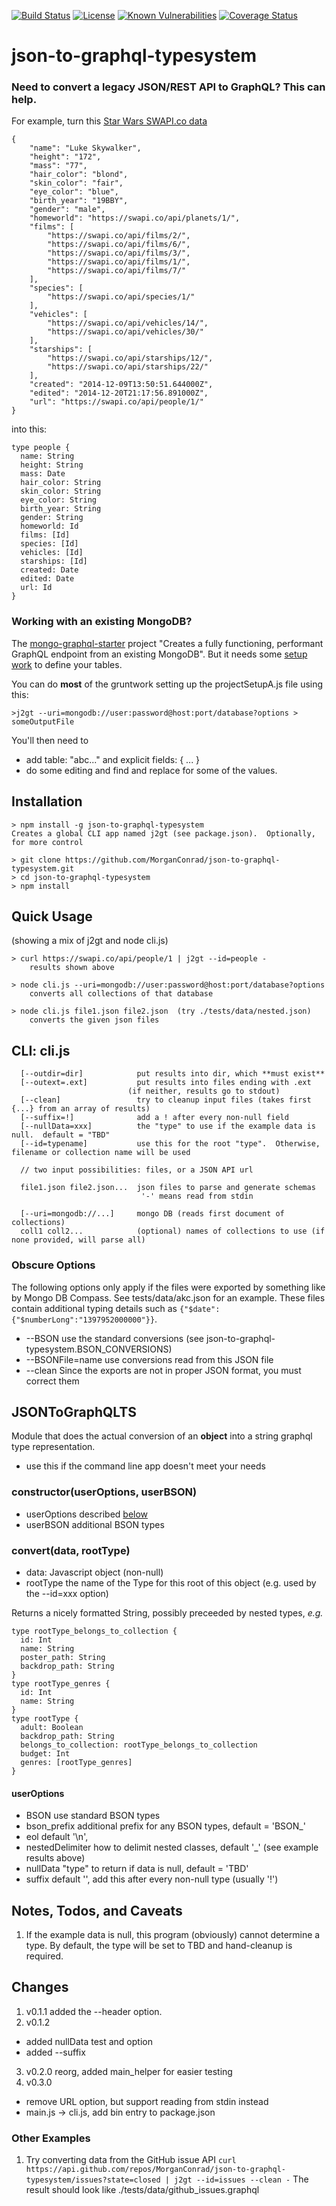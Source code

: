 [![Build Status](https://secure.travis-ci.org/MorganConrad/json-to-graphql-typesystem.png)](http://travis-ci.org/MorganConrad/json-to-graphql-typesystem)
[![License](http://img.shields.io/badge/license-MIT-A31F34.svg)](https://github.com/MorganConrad/json-to-graphql-typesystem)
[![Known Vulnerabilities](https://snyk.io/test/github/morganconrad/json-to-graphql-typesystem/badge.svg)](https://snyk.io/test/github/morganconrad/json-to-graphql-typesystem)
[![Coverage Status](https://coveralls.io/repos/github/MorganConrad/json-to-graphql-typesystem/badge.svg)](https://coveralls.io/github/MorganConrad/json-to-graphql-typesystem)



# json-to-graphql-typesystem
### Need to convert a legacy JSON/REST API to GraphQL?  This can help.

For example, turn this [Star Wars SWAPI.co data](https://swapi.co/api/people/1)

```
{
	"name": "Luke Skywalker",
	"height": "172",
	"mass": "77",
	"hair_color": "blond",
	"skin_color": "fair",
	"eye_color": "blue",
	"birth_year": "19BBY",
	"gender": "male",
	"homeworld": "https://swapi.co/api/planets/1/",
	"films": [
		"https://swapi.co/api/films/2/",
		"https://swapi.co/api/films/6/",
		"https://swapi.co/api/films/3/",
		"https://swapi.co/api/films/1/",
		"https://swapi.co/api/films/7/"
	],
	"species": [
		"https://swapi.co/api/species/1/"
	],
	"vehicles": [
		"https://swapi.co/api/vehicles/14/",
		"https://swapi.co/api/vehicles/30/"
	],
	"starships": [
		"https://swapi.co/api/starships/12/",
		"https://swapi.co/api/starships/22/"
	],
	"created": "2014-12-09T13:50:51.644000Z",
	"edited": "2014-12-20T21:17:56.891000Z",
	"url": "https://swapi.co/api/people/1/"
}

```

into this:

```
type people {
  name: String
  height: String
  mass: Date
  hair_color: String
  skin_color: String
  eye_color: String
  birth_year: String
  gender: String
  homeworld: Id
  films: [Id]
  species: [Id]
  vehicles: [Id]
  starships: [Id]
  created: Date
  edited: Date
  url: Id
}
```
### Working with an existing MongoDB?

The [mongo-graphql-starter](https://github.com/arackaf/mongo-graphql-starter) project
"Creates a fully functioning, performant GraphQL endpoint from an existing MongoDB".  But it needs some [setup work](https://github.com/arackaf/mongo-graphql-starter#how-do-you-use-it) to define your tables.

You can do **most** of the gruntwork setting up the projectSetupA.js file using this:

`>j2gt --uri=mongodb://user:password@host:port/database?options > someOutputFile`

You'll then need to
 - add table: "abc..." and explicit fields: { ... }
 - do some editing and find and replace for some of the values.

## Installation
```
> npm install -g json-to-graphql-typesystem
Creates a global CLI app named j2gt (see package.json).  Optionally, for more control

> git clone https://github.com/MorganConrad/json-to-graphql-typesystem.git
> cd json-to-graphql-typesystem
> npm install
```

## Quick Usage

(showing a mix of j2gt and node cli.js)
```
> curl https://swapi.co/api/people/1 | j2gt --id=people -
    results shown above

> node cli.js --uri=mongodb://user:password@host:port/database?options
    converts all collections of that database

> node cli.js file1.json file2.json  (try ./tests/data/nested.json)
    converts the given json files
```

## CLI: cli.js

```
  [--outdir=dir]            put results into dir, which **must exist**
  [--outext=.ext]           put results into files ending with .ext
                          (if neither, results go to stdout)
  [--clean]                 try to cleanup input files (takes first {...} from an array of results)
  [--suffix=!]              add a ! after every non-null field
  [--nullData=xxx]          the "type" to use if the example data is null.  default = "TBD"
  [--id=typename]           use this for the root "type".  Otherwise, filename or collection name will be used

  // two input possibilities: files, or a JSON API url

  file1.json file2.json...  json files to parse and generate schemas
                             '-' means read from stdin

  [--uri=mongodb://...]     mongo DB (reads first document of collections)
  coll1 coll2...            (optional) names of collections to use (if none provided, will parse all)
```

### Obscure Options

The following options only apply if the files were exported by something like by Mongo DB Compass.  See tests/data/akc.json for an example.
These files contain additional typing details such as `{"$date":{"$numberLong":"1397952000000"}}`.

 - --BSON           use the standard conversions (see json-to-graphql-typesystem.BSON_CONVERSIONS)
 - --BSONFile=name  use conversions read from this JSON file
 - --clean          Since the exports are not in proper JSON format, you must correct them

## JSONToGraphQLTS

Module that does the actual conversion of an **object** into a string graphql type representation.
 - use this if the command line app doesn't meet your needs

### constructor(userOptions, userBSON)
 - userOptions described [below](#useroptions)
 - userBSON    additional BSON types

### convert(data, rootType)
 - data:    Javascript object  (non-null)
 - rootType the name of the Type for this root of this object  (e.g. used by the --id=xxx option)

Returns a nicely formatted String, possibly preceeded by nested types, _e.g._

```
type rootType_belongs_to_collection {
  id: Int
  name: String
  poster_path: String
  backdrop_path: String
}
type rootType_genres {
  id: Int
  name: String
}
type rootType {
  adult: Boolean
  backdrop_path: String
  belongs_to_collection: rootType_belongs_to_collection
  budget: Int
  genres: [rootType_genres]
}
```

#### userOptions
 - BSON              use standard BSON types
 - bson_prefix       additional prefix for any BSON types, default = 'BSON_'
 - eol               default '\n',
 - nestedDelimiter   how to delimit nested classes, default '_' (see example results above)
 - nullData          "type" to return if data is null, default = 'TBD'
 - suffix            default '', add this after every non-null type (usually '!')


## Notes, Todos, and Caveats

 1) If the example data is null, this program (obviously) cannot determine a type.  By default, the type will be set to TBD and hand-cleanup is required.

## Changes
 1) v0.1.1 added the --header option.
 2) v0.1.2
  - added nullData test and option
  - added --suffix
 3) v0.2.0 reorg, added main_helper for easier testing
 4) v0.3.0
  - remove URL option, but support reading from stdin instead
  - main.js -> cli.js, add bin entry to package.json

### Other Examples

 1) Try converting data from the GitHub issue API
 `curl https://api.github.com/repos/MorganConrad/json-to-graphql-typesystem/issues?state=closed | j2gt --id=issues --clean -`
 The result should look like ./tests/data/github_issues.graphql

